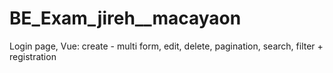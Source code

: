 # BE_Exam_jireh__macayaon
Login page, Vue: create - multi form, edit, delete, pagination, search, filter + registration
